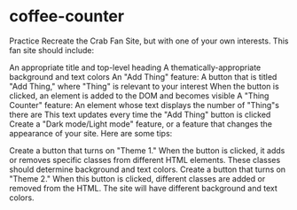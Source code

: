 # coffee-counter

Practice
Recreate the Crab Fan Site, but with one of your own interests. This fan site should include:

An appropriate title and top-level heading
A thematically-appropriate background and text colors
An "Add Thing" feature:
A button that is titled "Add Thing," where "Thing" is relevant to your interest
When the button is clicked, an element is added to the DOM and becomes visible
A "Thing Counter" feature:
An element whose text displays the number of "Thing"s there are
This text updates every time the "Add Thing" button is clicked
Create a "Dark mode/Light mode" feature, or a feature that changes the appearance of your site. Here are some tips:

Create a button that turns on "Theme 1."
When the button is clicked, it adds or removes specific classes from different HTML elements. These classes should determine background and text colors.
Create a button that turns on "Theme 2."
When this button is clicked, different classes are added or removed from the HTML. The site will have different background and text colors.
